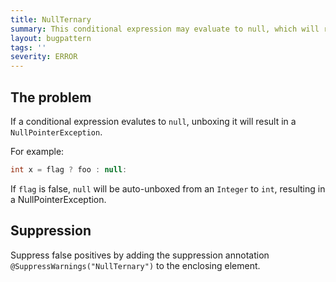 ```yaml
---
title: NullTernary
summary: This conditional expression may evaluate to null, which will result in an NPE when the result is unboxed.
layout: bugpattern
tags: ''
severity: ERROR
---
```


<!--
*** AUTO-GENERATED, DO NOT MODIFY ***
To make changes, edit the @BugPattern annotation or the explanation in docs/bugpattern.
-->


## The problem
If a conditional expression evalutes to `null`, unboxing it will result in a
`NullPointerException`.

For example:

```java
int x = flag ? foo : null:
```

If `flag` is false, `null` will be auto-unboxed from an `Integer` to `int`,
resulting in a NullPointerException.

## Suppression
Suppress false positives by adding the suppression annotation `@SuppressWarnings("NullTernary")` to the enclosing element.

